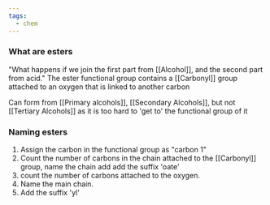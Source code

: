 ```yaml
---
tags:
  - chem
---
```

### What are esters
"What happens if we join the first part from [[Alcohol]], and the second part from acid."
The ester functional group contains a [[Carbonyl]] group attached to an oxygen that is linked to another carbon

Can form from [[Primary alcohols]], [[Secondary Alcohols]], but not [[Tertiary Alcohols]] as it is too hard to 'get to' the functional group of it
### Naming esters
1. Assign the carbon in the functional group as "carbon 1"
2. Count the number of carbons in the chain attached to the [[Carbonyl]] group, name the chain add add the suffix 'oate'
3. count the number of carbons attached to the oxygen.
4. Name the main chain.
5. Add the suffix 'yl'
